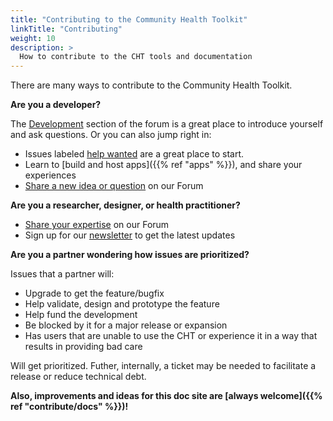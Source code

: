 ```yaml
---
title: "Contributing to the Community Health Toolkit"
linkTitle: "Contributing"
weight: 10
description: >
  How to contribute to the CHT tools and documentation
---
```


There are many ways to contribute to the Community Health Toolkit.

**Are you a developer?**

The [Development](https://forum.communityhealthtoolkit.org/c/developement/7) section of the forum is a great place to introduce yourself and ask questions. Or you can also jump right in:
- Issues labeled [help wanted](https://github.com/medic/cht-core/issues?q=is%3Aopen%20is%3Aissue%20label%3A%22Help%20wanted%22) are a great place to start. 
- Learn to [build and host apps]({{% ref "apps" %}}), and share your experiences
- [Share a new idea or question](https://forum.communityhealthtoolkit.org/) on our Forum

**Are you a researcher, designer, or health practitioner?**

- [Share your expertise](https://forum.communityhealthtoolkit.org) on our Forum
- Sign up for our [newsletter](https://communityhealthtoolkit.org/contact) to get the latest updates

**Are you a partner wondering how issues are prioritized?**

Issues that a partner will: 

* Upgrade to get the feature/bugfix
* Help validate, design and prototype the feature 
* Help fund the development
* Be blocked by it for a major release or expansion 
* Has users that are unable to use the CHT or experience it in a way that results in providing bad care

Will get prioritized.  Futher, internally, a ticket may be needed to facilitate a release or reduce technical debt.


**Also, improvements and ideas for this doc site are [always welcome]({{% ref "contribute/docs" %}})!**
